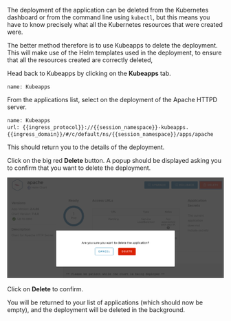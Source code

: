 The deployment of the application can be deleted from the Kubernetes dashboard or from the command line using `kubectl`, but this means you have to know precisely what all the Kubernetes resources that were created were.

The better method therefore is to use Kubeapps to delete the deployment. This will make use of the Helm templates used in the deployment, to ensure that all the resources created are correctly deleted,

Head back to Kubeapps by clicking on the **Kubeapps** tab.

```dashboard:open-dashboard
name: Kubeapps
```

From the applications list, select on the deployment of the Apache HTTPD server.

```dashboard:reload-dashboard
name: Kubeapps
url: {{ingress_protocol}}://{{session_namespace}}-kubeapps.{{ingress_domain}}/#/c/default/ns/{{session_namespace}}/apps/apache
```

This should return you to the details of the deployment.

Click on the big red **Delete** button. A popup should be displayed asking you to confirm that you want to delete the deployment.

![](kubeapps-confirm-application-delete.png)

Click on **Delete** to confirm.

You will be returned to your list of applications (which should now be empty), and the deployment will be deleted in the background.
